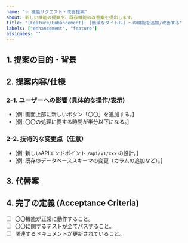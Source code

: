 ```yaml
---
name: "✨ 機能リクエスト・改善提案"
about: 新しい機能の提案や、既存機能の改善案を提出します。
title: "[Feature/Enhancement]: [簡潔なタイトル] 〜の機能を追加/改善する"
labels: ["enhancement", "feature"]
assignees: ''
---
```


## 1. 提案の目的・背景

## 2. 提案内容/仕様

### 2-1. ユーザーへの影響 (具体的な操作/表示)
- [例: 画面上部に新しいボタン「〇〇」を追加する。]
- [例: 〇〇の処理に要する時間が半分以下になる。]

### 2-2. 技術的な変更点（任意）
- [例: 新しいAPIエンドポイント `/api/v1/xxx` の設計。]
- [例: 既存のデータベーススキーマの変更（カラムの追加など）。]

## 3. 代替案

## 4. 完了の定義 (Acceptance Criteria)

- [ ] 〇〇機能が正常に動作すること。
- [ ] 〇〇に関するテストが全てパスすること。
- [ ] 関連するドキュメントが更新されていること。

